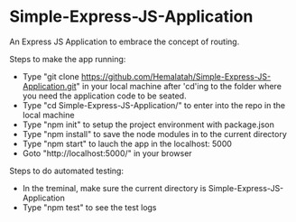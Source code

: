 # Simple-Express-JS-Application
An Express JS Application to embrace the concept of routing.

Steps to make the app running:

  - Type "git clone https://github.com/Hemalatah/Simple-Express-JS-Application.git" in your local machine after 'cd'ing to the folder where you need the application code to be seated.
  - Type "cd Simple-Express-JS-Application/" to enter into the repo in the local machine
  - Type "npm init" to setup the project environment with package.json
  - Type "npm install" to save the node modules in to the current directory
  - Type "npm start" to lauch the app in the localhost: 5000
  - Goto "http://localhost:5000/" in your browser 
  
  
Steps to do automated testing:
  - In the treminal, make sure the current directory is Simple-Express-JS-Application
  - Type "npm test" to see the test logs
